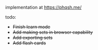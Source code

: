 implementation at https://phqsh.me/

todo:
- ~~Finish learn mode~~
- ~~Add making sets in browser capability~~
- ~~Add exporting sets~~
- ~~Add flash cards~~
